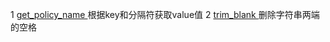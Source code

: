 1 <a href="https://github.com/dayupday/common_func/blob/master/get_policy_name">get_policy_name </a> 根据key和分隔符获取value值
2 <a href="https://github.com/dayupday/common_func/blob/master/trim_blank">trim_blank </a> 删除字符串两端的空格
